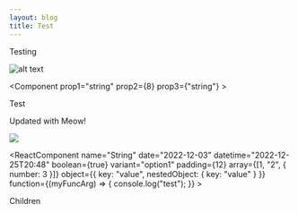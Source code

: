 ```yaml
---
layout: blog
title: Test
---
```


T﻿esting

![alt text](img_20220326_175845.jpg "Title")

<Component prop1="string" prop2={8} prop3={"string"} >

Test

</Component>

Updated with Meow! 

![](images.jpeg "")

<ReactComponent name="String" date="2022-12-03" datetime="2022-12-25T20:48" boolean={true} variant="option1" padding={12} array={[1, "2", { number: 3 }]} object={{ key: "value", nestedObject: { key: "value" } }} function={(myFuncArg) => { console.log("test"); }} >

Children

</ReactComponent>

